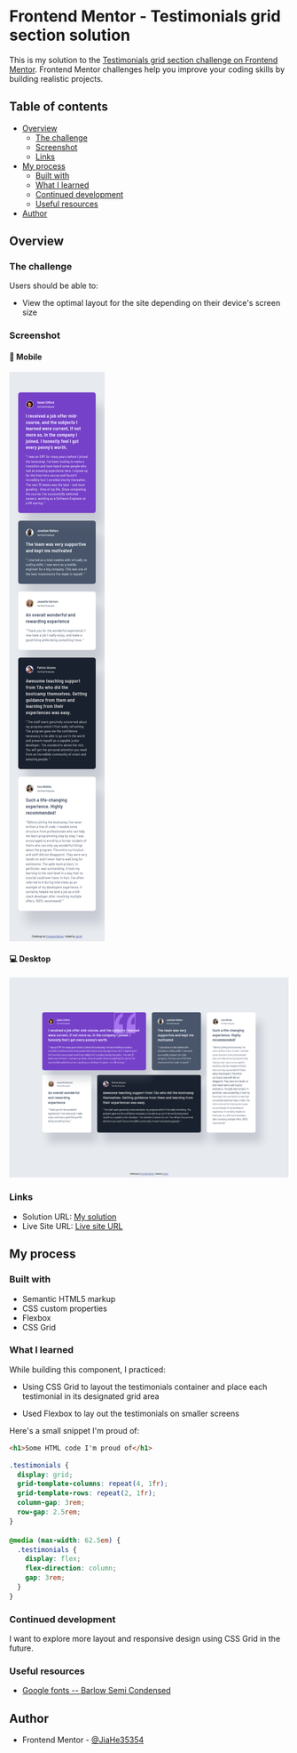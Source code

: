# Frontend Mentor - Testimonials grid section solution

This is my solution to the [Testimonials grid section challenge on Frontend Mentor](https://www.frontendmentor.io/challenges/testimonials-grid-section-Nnw6J7Un7). Frontend Mentor challenges help you improve your coding skills by building realistic projects.

## Table of contents

- [Overview](#overview)
  - [The challenge](#the-challenge)
  - [Screenshot](#screenshot)
  - [Links](#links)
- [My process](#my-process)
  - [Built with](#built-with)
  - [What I learned](#what-i-learned)
  - [Continued development](#continued-development)
  - [Useful resources](#useful-resources)
- [Author](#author)

## Overview

### The challenge

Users should be able to:

- View the optimal layout for the site depending on their device's screen size

### Screenshot

#### 📱 Mobile

![Screenshot for mobile](./screenshot-mobile.png)

#### 💻 Desktop

![Screenshot for desktop](./screenshot-desktop.png)

### Links

- Solution URL: [My solution]()
- Live Site URL: [Live site URL](https://testimonial-grid-section-jiah.netlify.app/)

## My process

### Built with

- Semantic HTML5 markup
- CSS custom properties
- Flexbox
- CSS Grid

### What I learned

While building this component, I practiced:

- Using CSS Grid to layout the testimonials container and place each testimonial in its designated grid area

- Used Flexbox to lay out the testimonials on smaller screens

Here's a small snippet I'm proud of:

```html
<h1>Some HTML code I'm proud of</h1>
```

```css
.testimonials {
  display: grid;
  grid-template-columns: repeat(4, 1fr);
  grid-template-rows: repeat(2, 1fr);
  column-gap: 3rem;
  row-gap: 2.5rem;
}

@media (max-width: 62.5em) {
  .testimonials {
    display: flex;
    flex-direction: column;
    gap: 3rem;
  }
}
```

### Continued development

I want to explore more layout and responsive design using CSS Grid in the future.

### Useful resources

- [Google fonts -- Barlow Semi Condensed](https://fonts.google.com/specimen/Barlow+Semi+Condensed)

## Author

- Frontend Mentor - [@JiaHe35354](https://www.frontendmentor.io/profile/JiaHe35354)
